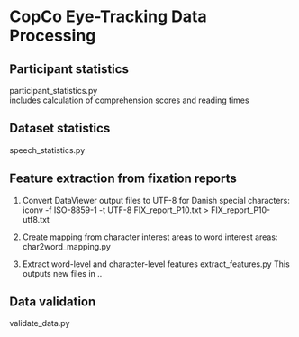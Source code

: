 # CopCo Eye-Tracking Data Processing

## Participant statistics
participant_statistics.py  
includes calculation of comprehension scores and reading times

## Dataset statistics
speech_statistics.py

## Feature extraction from fixation reports

1. Convert DataViewer output files to UTF-8 for Danish special characters:
iconv -f ISO-8859-1 -t UTF-8 FIX_report_P10.txt > FIX_report_P10-utf8.txt

2. Create mapping from character interest areas to word interest areas:
char2word_mapping.py

3. Extract word-level and character-level features
extract_features.py
This outputs new files in ..



## Data validation
validate_data.py


